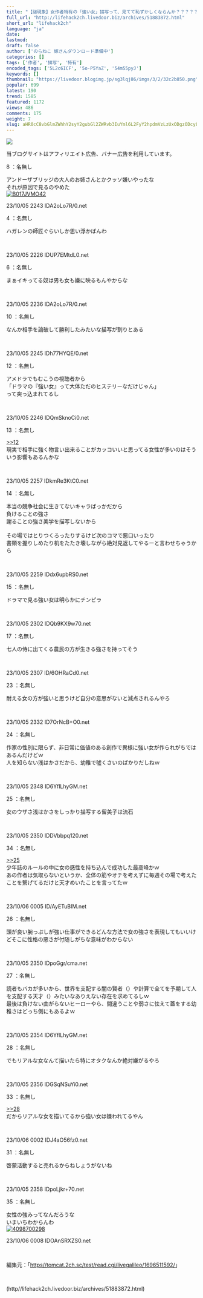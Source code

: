 ```yaml
---
title: "【謎現象】女作者特有の「強い女」描写って、見てて恥ずかしくならんか？？？？？？"
full_url: "http://lifehack2ch.livedoor.biz/archives/51883872.html"
short_url: "lifehack2ch"
language: "ja"
date: 
lastmod: 
draft: false
author: ['のらねこ 嫁さんダウンロード準備中']
categories: []
tags: ['作者', '描写', '特有']
encoded_tags: ['5L2c6ICF', '5o-P5YaZ', '54m55pyJ']
keywords: []
thumbnail: "https://livedoor.blogimg.jp/sg3lqj86/imgs/3/2/32c2b850.png"
popular: 699
latest: 190
trend: 1585
featured: 1172
views: 486
comments: 175
weight: 7
slug: aHR0cC8vbGlmZWhhY2syY2gubGl2ZWRvb3IuYml6L2FyY2hpdmVzLzUxODgzODcyLmh0bWw=
---
```


![](https://livedoor.blogimg.jp/sg3lqj86/imgs/3/2/32c2b850.png)

<div><p>当ブログサイトはアフィリエイト広告、バナー広告を利用しています。</p><p class='t_name'>8 ：名無し</p> <p class='r2'>アンドーザブリッジの大人のお姉さんとかクッソ嫌いやったな <br> それが原因で見るのやめた<br><a href='https//www.amazon.co.jp/dp/B017JVMO42/?tag=nishiky24-22' target='_blank'><img src='https//m.media-amazon.com/images/I/517FBoWb9pL._SL500_.jpg' alt='B017JVMO42' border='0'></a> </p><p>23/10/05 2243 IDA2oLo7R/0.net</p> <p class='t_name'>4 ：名無し</p> <p class='r4'>ハガレンの師匠ぐらいしか思い浮かばんわ </p><br><p>23/10/05 2226 IDUP7EMtdL0.net</p> <p class='t_name'>6 ：名無し</p> <p class='r4'>まぁイキってる奴は男も女も嫌に映るもんやからな </p><br><p>23/10/05 2236 IDA2oLo7R/0.net</p> <p class='t_name'>10 ：名無し</p> <p class='r4'>なんか相手を論破して勝利したみたいな描写が割りとある </p><br><p>23/10/05 2245 IDh77HYQE/0.net</p> <p class='t_name'>12 ：名無し</p> <p class='r1'>アメドラでもむこうの視聴者から <br> 「ドラマの『強い女』って大体ただのヒステリーなだけじゃん」 <br> って突っ込まれてるし </p><br><p>23/10/05 2246 IDQmSknoCi0.net</p> <p class='t_name_res'>13 ：名無し</p> <p class='r4'><a href='#res_12'>>>12</a> <br> 現実で相手に強く物言い出来ることがカッコいいと思ってる女性が多いのはそういう影響もあるんかな </p><br><p>23/10/05 2257 IDkmRe3KtC0.net</p> <p class='t_name'>14 ：名無し</p> <p class='r4'>本当の競争社会に生きてないキャラばっかだから <br> 負けることの強さ <br> 謝ることの強さ美学を描写しないから <br> <br> その場ではとりつくろったりするけど次のコマで悪口いったり <br> 書類を握りしめたり机をたたき壊しながら絶対見返してやるーと言わせちゃうから </p><br><p>23/10/05 2259 IDdx6upbRS0.net</p> <p class='t_name'>15 ：名無し</p> <p class='r4'>ドラマで見る強い女は明らかにチンピラ </p><br><p>23/10/05 2302 IDQb9KX9w70.net</p> <p class='t_name'>17 ：名無し</p> <p class='r4'>七人の侍に出てくる農民の方が生きる強さを持ってそう </p><br><p>23/10/05 2307 ID/6OHRaCd0.net</p> <p class='t_name'>23 ：名無し</p> <p class='r4'>耐える女の方が強いと思うけど自分の意思がないと減点されるんやろ </p><br><p>23/10/05 2332 ID7OrNcB+O0.net</p> <p class='t_name'>24 ：名無し</p> <p class='r4'>作家の性別に限らず、非日常に価値のある創作で異様に強い女が作られがちではあるんだけどｗ <br> 人を知らない浅はかさだから、幼稚で噓くさいのばかりだしねｗ </p><br><p>23/10/05 2348 ID6YflLhyGM.net</p> <p class='t_name'>25 ：名無し</p> <p class='r3'>女のウザさ浅はかさをしっかり描写する留美子は流石 </p><br><p>23/10/05 2350 IDDVbbpq120.net</p> <p class='t_name_res'>34 ：名無し</p> <p class='r4'><a href='#res_25'>>>25</a> <br> 少年誌のルールの中に女の感性を持ち込んで成功した最高峰かｗ <br> あの作者は気取らないというか、全体の筋やオチを考えずに毎週その場で考えたことを繋げてるだけと天才めいたことを言ってたｗ </p><br><p>23/10/06 0005 ID/AyETuBIM.net</p> <p class='t_name'>26 ：名無し</p> <p class='r4'>頭が良い腕っぷしが強い仕事ができるどんな方法で女の強さを表現してもいいけどそこに性格の悪さが付随しがちな意味がわからない </p><br><p>23/10/05 2350 IDpoGgr/cma.net</p> <p class='t_name'>27 ：名無し</p> <p class='r4'>読者もバカが多いから、世界を支配する闇の賢者（）や計算で全てを予期して人を支配する天才（）みたいなありえない存在を求めてるしｗ <br> 最後は負けない曲がらないヒーローやら、間違うことや弱さに怯えて蓋をする幼稚さはどっち側にもあるよｗ </p><br><p>23/10/05 2354 ID6YflLhyGM.net</p> <p class='t_name'>28 ：名無し</p> <p class='r1'>でもリアルな女なんて描いたら特にオタクなんか絶対嫌がるやろ </p><br><p>23/10/05 2356 IDGSqNSuYi0.net</p> <p class='t_name_res'>33 ：名無し</p> <p class='r4'><a href='#res_28'>>>28</a> <br> だからリアルな女を描いてるから強い女は嫌われてるやん </p><br><p>23/10/06 0002 IDJ4aO56fz0.net</p> <p class='t_name'>31 ：名無し</p> <p class='r4'>啓蒙活動すると売れるからねしょうがないね </p><br><p>23/10/05 2358 IDpoLjkr+70.net</p> <p class='t_name'>35 ：名無し</p> <p class='r2'>女性の強みってなんだろうな <br> いまいちわからんわ<br><a href='https//www.amazon.co.jp/dp/4098700298/?tag=nishiky24-22' target='_blank'><img src='https//m.media-amazon.com/images/I/51h7ZRf6UXL._SL500_.jpg' alt='4098700298' border='0'></a> </p><p>23/10/06 0008 IDOAnSRXZS0.net</p> <br><p class='p_url'>編集元：「<a href='https//tomcat.2ch.sc/test/read.cgi/livegalileo/1696511592/' target='_blank'>https//tomcat.2ch.sc/test/read.cgi/livegalileo/1696511592/</a>」</p> <br clear='all'></div>

(http//lifehack2ch.livedoor.biz/archives/51883872.html)
